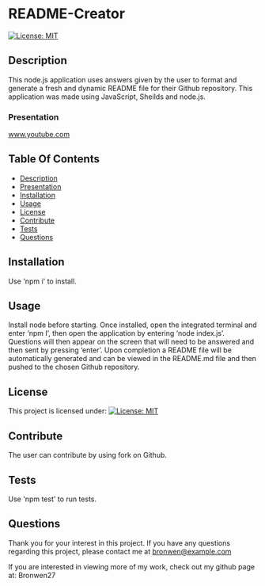 # README-Creator

  [![License: MIT](https://img.shields.io/badge/License-MIT-yellow.svg)](https://opensource.org/licenses/MIT)

  ## Description

  This node.js application uses answers given by the user to format and generate a fresh and dynamic README file for their Github repository. This application was made using JavaScript, Sheilds and node.js. 

  ### Presentation

  www.youtube.com

  ## Table Of Contents 

  * [Description](#description)
  * [Presentation](#presentation)
  * [Installation](#installation)
  * [Usage](#usage)
  * [License](#license)
  * [Contribute](#contribute)
  * [Tests](#tests🧪)
  * [Questions](#questions)


  ## Installation

  Use 'npm i' to install.

  ## Usage

  Install node before starting. Once installed, open the integrated terminal and enter ‘npm I’, then open the application by entering ‘node index.js’. Questions will then appear on the screen that will need to be answered and then sent by pressing ‘enter’. Upon completion a README file will be automatically generated and can be viewed in the README.md file and then pushed to the chosen Github repository. 

  ## License

  This project is licensed under:
 [![License: MIT](https://img.shields.io/badge/License-MIT-yellow.svg)](https://opensource.org/licenses/MIT)

  ## Contribute

  The user can contribute by using fork on Github.

  ## Tests

 Use 'npm test' to run tests.

  ## Questions

  Thank you for your interest in this project. If you have any questions regarding this project, please contact me at bronwen@example.com

  If you are interested in viewing more of my work, check out my github page at: Bronwen27
